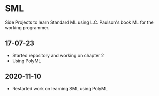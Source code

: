# SML
Side Projects to learn Standard ML using L.C. Paulson's book
ML for the working programmer.

17-07-23
--------
* Started repository and working on chapter 2
* Using PolyML

2020-11-10
----------
* Restarted work on learning SML using PolyML
